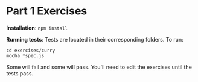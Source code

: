 Part 1 Exercises
==================

**Installation**:
`npm install`

**Running tests**:
Tests are located in their corresponding folders.  To run:

```
cd exercises/curry
mocha *spec.js
```

Some will fail and some will pass. You'll need to edit the exercises until the tests pass.
